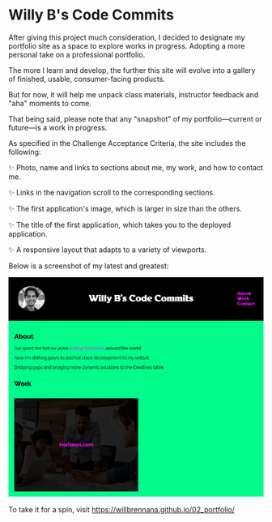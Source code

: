 # Willy B's Code Commits

After giving this project much consideration, I decided to designate my portfolio site as a space to explore works in progress. Adopting a more personal take on a professional portfolio.

The more I learn and develop, the further this site will evolve into a gallery of finished, usable, consumer-facing products.

But for now, it will help me unpack class materials, instructor feedback and "aha" moments to come.

That being said, please note that any "snapshot" of my portfolio—current or future—is a work in progress.

As specified in the Challenge Acceptance Criteria, the site includes the following:

✨ Photo, name and links to sections about me, my work, and how to contact me.

✨ Links in the navigation scroll to the corresponding sections.

✨ The first application's image, which is larger in size than the others.

✨ The title of the first application, which takes you to the deployed application.

✨ A responsive layout that adapts to a variety of viewports.

Below is a screenshot of my latest and greatest:

![](assets/images/portfolioscreenshot.png)

To take it for a spin, visit https://willbrennana.github.io/02_portfolio/ 






